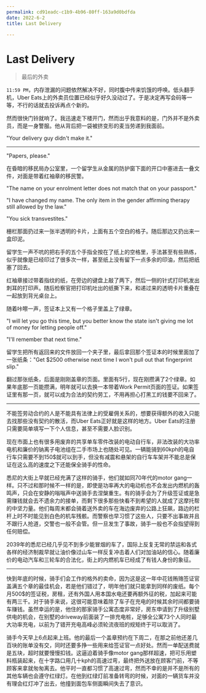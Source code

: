 ```yaml
---
permalink: cd91eadc-c1b9-4b96-80ff-163a9d0bdfda 
date: 2022-6-2
title: Last Delivery

---
```


# Last Delivery

> 最后的外卖



`11:59 PM`，内存泄漏的问题依然解决不好，同时腹中传来饥饿的呼唤。低头翻手机，Uber Eats上的外卖员位置已经似乎好久没动过了。于是决定再写会码等一等，不行的话就去投诉再点个新的。

然而很快门铃就响了。我迅速走下楼开门，然而出乎我意料的是，门外并不是外卖员，而是一身警服。他从背后把一袋被挤变形的麦当劳递到我面前。

"Your delivery guy didn't make it."



------



"Papers, please."

在昏暗的移民局办公室里，一个留学生从金属的防护窗下面的开口中塞进去一叠文件，对面是带着红袖章的移民警。

"The name on your enrolment letter does not match that on your passport."

"I have changed my name. The only item in the gender affirming therapy still allowed by the law."

"You sick transvestites."

栅栏那面扔过来一张半透明的卡片，上面有五个空白的格子。随后那边又扔出来一盒印泥。

留学生一声不吭的把右手的五个手指全按在了纸上的空格里，手法甚至有些熟练，似乎就像是已经印过了很多次一样，甚至纸上没有留下一点多余的印油，然后把纸塞了回去。

红袖章接过带着指纹的纸，在旁边的键盘上敲了两下，然后一侧的针式打印机发出刺耳的打印声。随后检察官把打印机吐出的纸撕下来，和递过来的透明卡片重叠在一起放到背光桌台上。

随着咔嚓一声，签证本上又有一个格子里盖上了绿章。

"I will let you go this time, but you better know the state isn't giving me lot of money for letting people off."

"I'll remember that next time."

留学生把所有返回来的文件放回一个夹子里，最后拿回那个签证本的时候里面加了一张纸条："Get $2500 otherwise next time I won't pull out that fingerprint slip."

翻过那张纸条，后面是刚刚盖章的页面。里面有5行，现在刚攒满了2个绿章。如果年底那一页能攒满，明年就可以去换一本带着Work Permit页面的签证。如果签证里有那一页，就可以成为合法的契约劳工，不用再担心打黑工的钱要不回来了。



------



不能签劳动合约的人是不能具有法律上的受雇佣关系的，想要获得额外的收入只能去找那些没有契约的散活，而Uber Eats正好就是这样的地方。Uber Eats的注册只需要简单填写一下个人信息，甚至不需要人脸识别。

现在市面上也有很多用废弃的共享单车零件改装的电动自行车，非法改装的大功率电机和廉价的钠离子电池组在二手市场上也随处可见。一辆能骑到60kph的电自行车只需要不到150$就可以到手，但没有减震和悬架的自行车车架并不能总是保证在这么高的速度之下还能保全骑手的性命。

悉尼的大街上早就已经充满了这样的骑手，他们就如同70年代的motor gang一样。只不过和那时候不一样的是，即使是功率再大的电动机也不会发出内燃机的轰鸣声，只会在安静的嗡嗡声中送骑手去涅槃重生。有的骑手会为了升级签证或是急需赚钱就会去不遗余力的接单，而剩下很多那些快看不到希望的人就成了这摩托帮的中坚力量。他们每周末都会骑着送外卖的车在海边废弃的公路上狂飙，路边的栏杆上时不时能见到白色的机车残骸。而警察也早习惯了这些人，只要不出事故并且不跟行人抢道，交警也一般不会管。但一旦发生了事故，骑手一般也不会指望得到任何赔偿。

2039年的悉尼已经几乎见不到多少能冒烟的车了，国际上反复无常的禁运和各式各样的经济制裁早就让油价像过山车一样反复冲击着人们对加油站的信心。随着廉价的电动汽车和三轮车的合法化，街上的内燃机车已经成了有钱人身份的象征。



------



快到年底的时候，骑手们会工作的格外的卖命，因为这是这一年中花钱贿赂签证官盖满五个章的最佳机会，若是他们错过了，明年他们就只能拿到同样的废纸。每个月500$的签证税，房租，还有外国人用本国水电还要再额外征的税，加起来可能有两三千。对于骑手来说，这很可能意味着除了车子在充电的时候其余时间都要骑车赚钱。虽然幸运的是，他住的那家骑手公寓态度非常好，房东申请到了升级别墅供电的机会，在别墅的driveway前面装了一排充电桩，足够全公寓73个人同时最大功率充电，以前为了错开充电高峰必须轮流夜班的规矩终于可以取消了。

骑手今天早上6点起来上班。他的最后一个盖章预约在下周二，在那之前他还差几百块的账单没有交，同时还要多挣一些用来给签证官一点好处。然而一单配送费就是五块，超时就要慢慢扣钱。这逼迫着骑手像motor gang那样超速，把可乐用塑料瓶装起来，在十字路口用几十kph的高速过弯，最终把外送放在顾客门前，不等顾客来拿就匆匆离去。他平时一直都习惯了高速过弯，然而不幸的是并不是所有的其他车辆也会遵守红绿灯。在他到红绿灯前准备转弯的时候，对面的一辆货车并没有理会红灯冲了出去，他撞到面包车侧面瞬间失去了意识。
